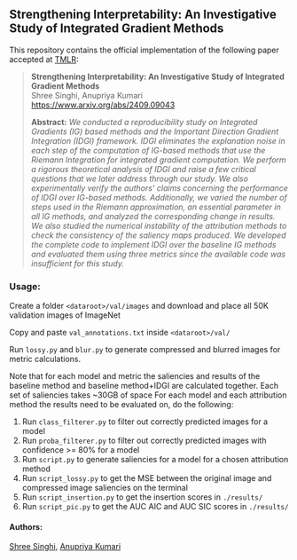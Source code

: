## Strengthening Interpretability: An Investigative Study of Integrated Gradient Methods

This repository contains the official implementation of the following paper accepted at [TMLR](https://jmlr.org/tmlr/):

> **Strengthening Interpretability: An Investigative Study of Integrated Gradient Methods**<br>
> Shree Singhi, Anupriya Kumari <br>
> https://www.arxiv.org/abs/2409.09043
>
> **Abstract:** *We conducted a reproducibility study on Integrated Gradients (IG) based methods and the Important Direction Gradient Integration (IDGI) framework. IDGI eliminates the explanation noise in each step of the computation of IG-based methods that use the Riemann Integration for integrated gradient computation. We perform a rigorous theoretical analysis of IDGI and raise a few critical questions that we later address through our study. We also experimentally verify the authors' claims concerning the performance of IDGI over IG-based methods. Additionally, we varied the number of steps used in the Riemann approximation, an essential parameter in all IG methods, and analyzed the corresponding change in results. We also studied the numerical instability of the attribution methods to check the consistency of the saliency maps produced. We developed the complete code to implement IDGI over the baseline IG methods and evaluated them using three metrics since the available code was insufficient for this study.*

### Usage: 

Create a folder `<dataroot>/val/images` and download and place all 50K validation images of ImageNet

Copy and paste `val_annotations.txt` inside `<dataroot>/val/`

Run `lossy.py` and `blur.py` to generate compressed and blurred images for metric calculations.

Note that for each model and metric the saliencies and results of the baseline method and baseline method+IDGI are calculated together. Each set of saliencies takes ~30GB of space
For each model and each attribution method the results need to be evaluated on, do the following:
1. Run `class_filterer.py` to filter out correctly predicted images for a model
2. Run `proba_filterer.py` to filter out correctly predicted images with confidence >= 80% for a model
3. Run `script.py` to generate saliencies for a model for a chosen attribution method
4. Run `script_lossy.py` to get the MSE between the original image and compressed image saliencies on the terminal
5. Run `script_insertion.py` to get the insertion scores in `./results/`
6. Run `script_pic.py` to get the AUC AIC and AUC SIC scores in `./results/`

#### Authors: 
[Shree Singhi](https://github.com/ShreeSinghi), [Anupriya Kumari](https://github.com/anupriyakkumari)
